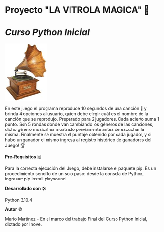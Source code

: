 # **Proyecto "LA VITROLA MAGICA"** :musical_score:
# _Curso Python Inicial_
![descripcion](/images/vitrola.jpg)

En este juego el programa reproduce 10 segundos de una canción :musical_keyboard: y brinda 4 opciones al usuario, quien debe elegir cuál es el nombre de la canción que se reprodujo.
Preparado para 2 jugadores. Cada acierto suma 1 punto. Son 5 rondas donde van cambiando los géneros de las canciones, dicho género musical es mostrado previamente antes de escuchar la misma.
Finalmente se muestra el puntaje obtenido por cada jugador, y si hubo un ganador el mismo ingresa al registro histórico de ganadores del Juego! :trophy:

**Pre-Requisitos** :spiral_notepad: 

Para la correcta ejecución del Juego, debe instalarse el paquete pip. Es un procedimiento sencillo de un solo paso: desde la consola de Python, ingresar: pip install playsound

**Desarrollado con** :hammer_and_wrench:

Python 3.10.4

**Autor** :copyright:

Mario Martínez - En el marco del trabajo Final del Curso Python Inicial, dictado por Inove.


